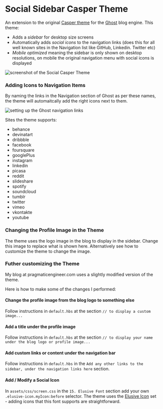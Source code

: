# Social Sidebar Casper Theme

An extension to the original [Casper theme](https://github.com/TryGhost/Casper) for the [Ghost](https://ghost.org/) blog engine. This theme:
- Adds a *sidebar* for desktop size screens
- Automatically adds *social icons* to the navigation links (does this for all well known sites in the Navigation list like GitHub, Linkedin. Twitter etc)
- *Mobile optimized* meaning the sidebar is only shown on desktop resolutions, on mobile the original navigation menu with social icons is displayed

![screenshot of the Social Casper Theme](https://raw.githubusercontent.com/gergelyorosz/GhostSocialCasper/master/github-images/screenshot.png)

### Adding Icons to Navigation Items

By naming the links in the Navigation section of Ghost as per these names, the theme will automaitcally add the right icons next to them.

![setting up the Ghost navigation links](https://raw.githubusercontent.com/gergelyorosz/GhostSocialCasper/master/github-images/ghost-setup.png)

Sites the theme supports:
- behance
- devinatart
- dribbble
- facebook
- foursquare
- googlePlus
- instagram
- linkedin
- picasa
- reddit
- slideshare
- spotify
- soundcloud
- tumblr
- twitter
- vimeo
- vkontakte
- youtube

### Changing the Profile Image in the Theme

The theme uses the logo image in the blog to display in the sidebar. Change this image to replace what is shown here. Alternatively see how to customize the theme to change the image.

### Futher customizing the Theme 

My blog at pragmaticengineer.com uses a slightly modified version of the theme. 

Here is how to make some of the changes I performed:

#### Change the profile image from the blog logo to something else

Follow instructions in `default.hbs` at the section `// to display a custom image...`

#### Add a title under the profile image

Follow instructions in `default.hbs` at the section `// to display your name under the blog logo or profile image...`

#### Add custom links or content under the navigation bar

Follow instructions in `default.hbs` in the `Add any other links to the sidebar, under the navigation links here` section.

#### Add / Modify a Social Icon

In `assets/css/screen.css` in the `15. Elusive Font` section add your own `.elusive-icon.myIcon:before` selector. The theme uses the [Elusive Icon](http://elusiveicons.com/icons/) set - adding icons that this font supports are straightforward.


